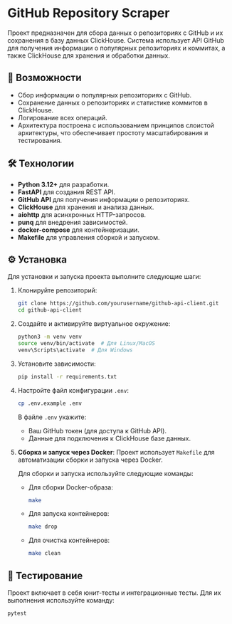 # GitHub Repository Scraper

Проект предназначен для сбора данных о репозиториях с GitHub и их сохранения в базу данных ClickHouse. Система использует API GitHub для получения информации о популярных репозиториях и коммитах, а также ClickHouse для хранения и обработки данных.

## 🚀 Возможности

- Сбор информации о популярных репозиториях с GitHub.
- Сохранение данных о репозиториях и статистике коммитов в ClickHouse.
- Логирование всех операций.
- Архитектура построена с использованием принципов слоистой архитектуры, что обеспечивает простоту масштабирования и тестирования.

## 🛠️ Технологии

- **Python 3.12+** для разработки.
- **FastAPI** для создания REST API.
- **GitHub API** для получения информации о репозиториях.
- **ClickHouse** для хранения и анализа данных.
- **aiohttp** для асинхронных HTTP-запросов.
- **punq** для внедрения зависимостей.
- **docker-compose** для контейнеризации.
- **Makefile** для управления сборкой и запуском.

## ⚙️ Установка

Для установки и запуска проекта выполните следующие шаги:

1. Клонируйте репозиторий:
    ```bash
    git clone https://github.com/yourusername/github-api-client.git
    cd github-api-client
    ```

2. Создайте и активируйте виртуальное окружение:
    ```bash
    python3 -m venv venv
    source venv/bin/activate  # Для Linux/MacOS
    venv\Scripts\activate  # Для Windows
    ```

3. Установите зависимости:
    ```bash
    pip install -r requirements.txt
    ```

4. Настройте файл конфигурации `.env`:
    ```bash
    cp .env.example .env
    ```

    В файле `.env` укажите:
    - Ваш GitHub токен (для доступа к GitHub API).
    - Данные для подключения к ClickHouse базе данных.

5. **Сборка и запуск через Docker**:
    Проект использует `Makefile` для автоматизации сборки и запуска через Docker.

    Для сборки и запуска используйте следующие команды:

    - Для сборки Docker-образа:
      ```bash
      make
      ```

    - Для запуска контейнеров:
      ```bash
      make drop
      ```

    - Для очистка контейнеров:
      ```bash
      make clean
      ```

## 🧪 Тестирование

Проект включает в себя юнит-тесты и интеграционные тесты. Для их выполнения используйте команду:

```bash
pytest
```
